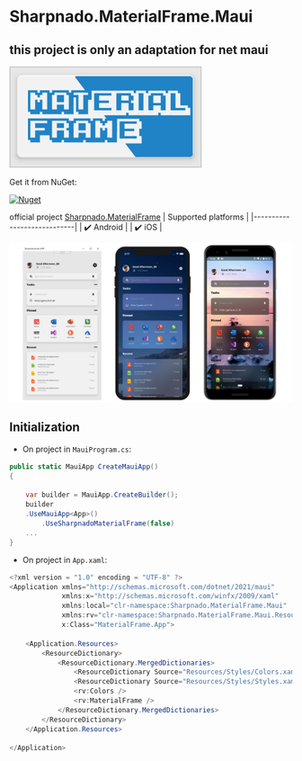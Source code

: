 # Sharpnado.MaterialFrame.Maui

## this project is only an adaptation for net maui

<p align="left"><img src="Docs/material_frame.png" height="180"/>

Get it from NuGet:

[![Nuget](https://img.shields.io/nuget/v/Sharpnado.MaterialFrame.svg)](https://www.nuget.org/packages/Sharpnado.MaterialFrame)



official project [Sharpnado.MaterialFrame](https://github.com/roubachof/Sharpnado.MaterialFrame)
| Supported platforms        |
|----------------------------|
| :heavy_check_mark: Android | 
| :heavy_check_mark: iOS     |


![Presentation](Docs/github_banner.png)

## Initialization


* On project in `MauiProgram.cs`:

```csharp
public static MauiApp CreateMauiApp()
{

	var builder = MauiApp.CreateBuilder();
	builder
	.UseMauiApp<App>()
     	.UseSharpnadoMaterialFrame(false)
    ...
}
```

* On project in `App.xaml`:

```csharp
<?xml version = "1.0" encoding = "UTF-8" ?>
<Application xmlns="http://schemas.microsoft.com/dotnet/2021/maui"
             xmlns:x="http://schemas.microsoft.com/winfx/2009/xaml"
             xmlns:local="clr-namespace:Sharpnado.MaterialFrame.Maui"
             xmlns:rv="clr-namespace:Sharpnado.MaterialFrame.Maui.Resources.Styles;assembly=Sharpnado.MaterialFrame.Maui"
             x:Class="MaterialFrame.App">
    
    <Application.Resources>
        <ResourceDictionary>
            <ResourceDictionary.MergedDictionaries>
                <ResourceDictionary Source="Resources/Styles/Colors.xaml" />
                <ResourceDictionary Source="Resources/Styles/Styles.xaml" />
                <rv:Colors />
                <rv:MaterialFrame />
            </ResourceDictionary.MergedDictionaries>
        </ResourceDictionary>
    </Application.Resources>

</Application>

```


